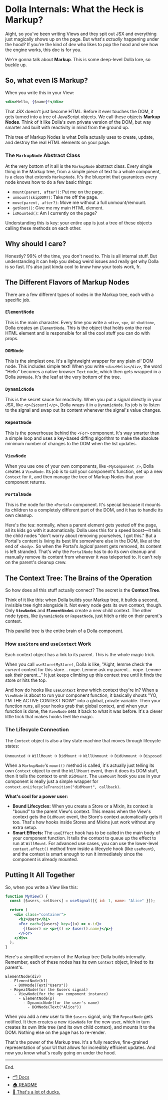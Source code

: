 # Dolla Internals: What the Heck is Markup?

Aight, so you've been writing Views and they spit out JSX and everything just magically shows up on the page. But what's _actually_ happening under the hood? If you're the kind of dev who likes to pop the hood and see how the engine works, this doc is for you.

We're gonna talk about **Markup**. This is some deep-level Dolla lore, so buckle up.

## So, what even IS Markup?

When you write this in your View:

```jsx
<div>Hello, {$name}!</div>
```

That JSX doesn't just become HTML. Before it ever touches the DOM, it gets turned into a tree of JavaScript objects. We call these objects **Markup Nodes**. Think of it like Dolla's own private version of the DOM, but way smarter and built with reactivity in mind from the ground up.

This tree of Markup Nodes is what Dolla actually uses to create, update, and destroy the real HTML elements on your page.

### The `MarkupNode` Abstract Class

At the very bottom of it all is the `MarkupNode` abstract class. Every single thing in the Markup tree, from a simple piece of text to a whole component, is a class that extends `MarkupNode`. It's the blueprint that guarantees every node knows how to do a few basic things:

- `mount(parent, after?)`: Put me on the page.
- `unmount(skipDOM?)`: Take me off the page.
- `move(parent, after?)`: Move me without a full unmount/remount.
- `getRoot()`: Give me my main HTML element.
- `isMounted()`: Am I currently on the page?

Understanding this is key: your entire app is just a tree of these objects calling these methods on each other.

## Why should I care?

Honestly? 99% of the time, you don't need to. This is all internal stuff. But understanding it can help you debug weird issues and really get why Dolla is so fast. It's also just kinda cool to know how your tools work, fr.

## The Different Flavors of Markup Nodes

There are a few different types of nodes in the Markup tree, each with a specific job.

### `ElementNode`

This is the main character. Every time you write a `<div>`, `<p>`, or `<button>`, Dolla creates an `ElementNode`. This is the object that holds onto the real HTML element and is responsible for all the cool stuff you can do with props.

### `DOMNode`

This is the simplest one. It's a lightweight wrapper for any plain ol' DOM node. This includes simple text\! When you write `<div>Hello</div>`, the word "Hello" becomes a native browser `Text` node, which then gets wrapped in a Dolla `DOMNode`. It's the leaf at the very bottom of the tree.

### `DynamicNode`

This is the secret sauce for reactivity. When you put a signal directly in your JSX, like `<p>{$count}</p>`, Dolla wraps it in a `DynamicNode`. Its job is to listen to the signal and swap out its content whenever the signal's value changes.

### `RepeatNode`

This is the powerhouse behind the `<For>` component. It's way smarter than a simple loop and uses a key-based diffing algorithm to make the absolute minimum number of changes to the DOM when the list updates.

### `ViewNode`

When you use one of your own components, like `<MyComponent />`, Dolla creates a `ViewNode`. Its job is to call your component's function, set up a new `Context` for it, and then manage the tree of Markup Nodes that your component returns.

### `PortalNode`

This is the node for the `<Portal>` component. It's special because it mounts its children to a completely different part of the DOM, and it has to handle its own cleanup.

Here's the tea: normally, when a parent element gets yeeted off the page, all its kids go with it automatically. Dolla uses this for a speed boost—it tells the child nodes "don't worry about removing yourselves, I got this." But a Portal's content is living its best life somewhere else in the DOM, like at the end of `<body>`. So when the Portal's _logical_ parent gets removed, its content is left stranded. That's why the `PortalNode` has to do its own cleanup and manually remove its content from wherever it was teleported to. It can't rely on the parent's cleanup crew.

## The Context Tree: The Brains of the Operation

So how does all this stuff actually connect? The secret is the **Context Tree**.

Think of it like this: when Dolla builds your Markup tree, it builds a second, invisible tree right alongside it. Not every node gets its own context, though. Only **`ViewNode`s** and **`ElementNode`s** create a new child context. The other node types, like `DynamicNode` or `RepeatNode`, just hitch a ride on their parent's context.

This parallel tree is the entire brain of a Dolla component.

### How `useStore` and `useContext` Work

Each context object has a link to its parent. This is the whole magic trick.

When you call `useStore(MyStore)`, Dolla is like, "Aight, lemme check the _current_ context for this store... nope. Lemme ask my parent... nope. Lemme ask _their_ parent..." It just keeps climbing up this context tree until it finds the store or hits the top.

And how do hooks like `useContext` know which context they're in? When a `ViewNode` is about to run your component function, it basically shouts "YO, I'M THE ACTIVE CONTEXT NOW\!" into a global, private variable. Then your function runs, all your hooks grab that global context, and when your function is done, the `ViewNode` sets it back to what it was before. It's a clever little trick that makes hooks feel like magic.

### The Lifecycle Connection

The `Context` object is also a tiny state machine that moves through lifecycle states:

`Unmounted` -\> `WillMount` -\> `DidMount` -\> `WillUnmount` -\> `DidUnmount` -\> `Disposed`

When a `MarkupNode`'s `mount()` method is called, it's actually just telling its own `Context` object to emit the `WillMount` event, then it does its DOM stuff, then it tells the context to emit `DidMount`. The `useMount` hook you use in your component is really just a simple wrapper for `context.onLifecycleTransition("didMount", callback)`.

**What's cool for a power user:**

- **Bound Lifecycles:** When you create a Store or a Mixin, its context is "bound" to the parent View's context. This means when the View's context gets the `DidMount` event, the Store's context automatically gets it too. That's how hooks inside Stores and Mixins just work without any extra setup.
- **Smart Effects:** The `useEffect` hook has to be called in the main body of your component function. It tells the context to queue up the effect to run at `WillMount`. For advanced use cases, you can use the lower-level `context.effect()` method from inside a lifecycle hook (like `useMount`), and the context is smart enough to run it immediately since the component is already mounted.

## Putting It All Together

So, when you write a View like this:

```jsx
function MyView() {
  const [$users, setUsers] = useSignal([{ id: 1, name: "Alice" }]);

  return (
    <div class="container">
      <h1>Users</h1>
      <For each={$users} key={(u) => u.id}>
        {($user) => <p>{() => $user().name}</p>}
      </For>
    </div>
  );
}
```

Here's a simplified version of the Markup tree Dolla builds internally. Remember, each of these nodes has its own `Context` object, linked to its parent's.

```
ElementNode(div)
  - ElementNode(h1)
    - DOMNode(Text("Users"))
  - RepeatNode(for the $users signal)
    - ViewNode(for the <p> component instance)
      - ElementNode(p)
        - DynamicNode(for the user's name)
          - DOMNode(Text("Alice"))
```

When you add a new user to the `$users` signal, only the `RepeatNode` gets notified. It then creates a new `ViewNode` for the new user, which in turn creates its own little tree (and its own child context), and mounts it to the DOM. Nothing else on the page has to re-render.

That's the power of the Markup tree. It's a fully reactive, fine-grained representation of your UI that allows for incredibly efficient updates. And now you know what's really going on under the hood.

---

End.

- [🗂️ Docs](./index.md)
- [🏠 README](../README.md)
- [🦆 That's a lot of ducks.](https://www.manyducks.co)
